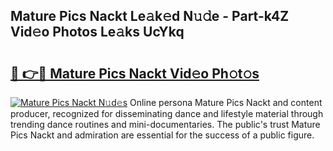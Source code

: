 ## Mature Pics Nackt Le𝚊k𝚎d N𝚞𝚍e - Part-k4Z Vid𝚎o Photos Le𝚊ks UcYkq

# <h2><a href="http://fbax0pl.evod.top/?m=Mature+Pics+Nackt">🔗 👉🔴 Mature Pics Nackt Vid𝚎o Ph𝚘t𝚘s</a></h2>

[![Mature Pics Nackt N𝚞d𝚎s](https://i.imgur.com/8V9OHl7.gif)](http://fbax0pl.evod.top/?m=Mature+Pics+Nackt)
Online persona Mature Pics Nackt and content producer, recognized for disseminating dance and lifestyle material through trending dance routines and mini-documentaries. The public's trust Mature Pics Nackt and admiration are essential for the success of a public figure. 
